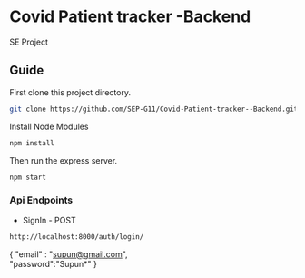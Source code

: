 # Covid Patient tracker -Backend
SE Project

## Guide

First clone this project directory.

```bash
git clone https://github.com/SEP-G11/Covid-Patient-tracker--Backend.git
```

Install Node Modules

```bash
npm install
```

 Then run the express server.

```bash
npm start
```

### Api Endpoints


* SignIn - POST

```bash
http://localhost:8000/auth/login/
```

{
    "email" : "supun@gmail.com",    
    "password":"Supun*"
}




